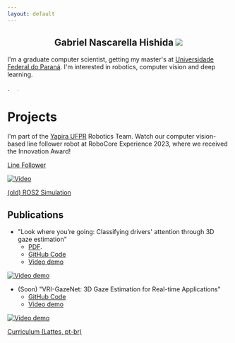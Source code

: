 ```yaml
---
layout: default
---
```


<h2 style="text-align: center;">Gabriel Nascarella Hishida <img class="profile-picture" src="https://avatars.githubusercontent.com/u/55661167?v=4"></h2>

I'm a graduate computer scientist, getting my master's at [Universidade Federal do Paraná](https://web.inf.ufpr.br/bcc/). I'm interested in robotics, computer vision and deep learning.

[<img alt="Python" width="4px" src="https://img.icons8.com/color/240/000000/python.png">](https://www.python.org/)
[<img alt="Pytorch" width="3px" src="https://pytorch.org/assets/images/logo-icon.svg">](https://pytorch.org/)
[<img alt="OpenCV" width="3px" src="https://opencv.org/wp-content/uploads/2022/05/logo.png">](https://uopencv.org/)
[<img alt="Ubuntu" width="4px" src="https://img.icons8.com/color/96/000000/ubuntu--v1.png">](https://ubuntu.com/)
[<img alt="ROS" height="2px" src="https://upload.wikimedia.org/wikipedia/commons/thumb/b/bb/Ros_logo.svg/1280px-Ros_logo.svg.png" />](https://www.ros.org/)

# Projects

I'm part of the [Yapira UFPR](https://www.facebook.com/ufpr.yapira) Robotics Team. Watch our computer vision-based line follower robot at RoboCore Experience 2023, where we received the Innovation Award!

[Line Follower](https://www.youtube.com/watch?v=ufpI7cly8JM)

[![Video](https://img.youtube.com/vi/ufpI7cly8JM/0.jpg)](https://www.youtube.com/watch?v=ufpI7cly8JM)

[(old) ROS2 Simulation](https://www.youtube.com/watch?v=E3LZQBVdJgE)



## Publications

* "Look where you’re going: Classifying drivers' attention through 3D gaze estimation" 
    * [PDF](./Thesis_LWYG.pdf).
    * [GitHub Code](https://github.com/VRI-UFPR/LWYG-drivers-attention)
    * [Video demo](https://www.youtube.com/watch?v=_muyewFN-GU)

[![Video demo](https://img.youtube.com/vi/_muyewFN-GU/0.jpg)](https://www.youtube.com/watch?v=_muyewFN-GU)

* (Soon) "VRI-GazeNet: 3D Gaze Estimation for Real-time Applications"
    * [GitHub Code](https://github.com/VRI-UFPR/GazeNet)
    * [Video demo](https://www.youtube.com/watch?v=s49nZorNE7A)

[![Video demo](https://img.youtube.com/vi/s49nZorNE7A/0.jpg)](https://www.youtube.com/watch?v=s49nZorNE7A)


[Curriculum (Lattes, pt-br)](http://lattes.cnpq.br/5118923055291342)
